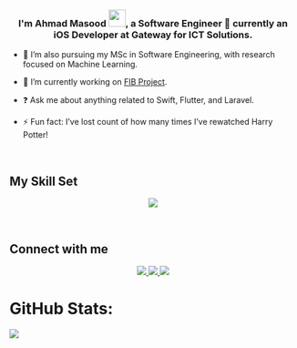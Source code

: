 ### <div align="center">I'm Ahmad Masood <img src="https://raw.githubusercontent.com/MartinHeinz/MartinHeinz/master/wave.gif" width="30px" height="30px">, a Software Engineer 🚀 currently an iOS Developer at Gateway for ICT Solutions.</div>  
  

- 🌱 I’m also pursuing my MSc in Software Engineering, with research focused on Machine Learning.
  

- 🔭 I’m currently working on [FIB Project](https://fib.iq).
  

- ❓ Ask me about anything related to Swift, Flutter, and Laravel.  
  

- ⚡ Fun fact: I’ve lost count of how many times I’ve rewatched Harry Potter!
  

<br/>  


## My Skill Set  
<!--tech stack icons-->
<p align="center">
  <a href="https://skillicons.dev">
    <img src="https://skillicons.dev/icons?i=swift,flutter,dart,laravel,php,py,tensorflow,sklearn,git,github,css,bootstrap,github,html,java,js,mysql,sqlite,postman,anaconda&perline=5" />
  </a>
</p>

<br/>  


## Connect with me  
<div align="center">
  <a href="https://linkedin.com/in/ahmad-masood-6a8115202">
    <img src="https://skillicons.dev/icons?linkedin&perline=14" />
  </a>
  <a href="https://www.facebook.com/ahmad.masood.99">
    <img src="https://skillicons.dev/icons?facebook&perline=14" />
  </a>
  <a href="https://instagram.com/ahmad._.masood">
    <img src="https://skillicons.dev/icons?instagram&perline=14" />
  </a>
</div>  

# GitHub Stats:
![](https://github-readme-streak-stats.herokuapp.com/?user=Ahm4d-Masood&theme=vision-friendly-dark&hide_border=false)<br/>
